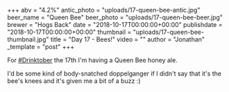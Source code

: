 +++
abv = "4.2%"
antic_photo = "uploads/17-queen-bee-antic.jpg"
beer_name = "Queen Bee"
beer_photo = "uploads/17-queen-bee-beer.jpg"
brewer = "Hogs Back"
date = "2018-10-17T00:00:00+00:00"
publishdate = "2018-10-17T00:00:00+00:00"
thumbnail = "uploads/17-queen-bee-thumbnail.jpg"
title = "Day 17 - Bees!"
video = ""
author = "Jonathan"
_template = "post"
+++

For [#Drinktober](https://www.facebook.com/hashtag/drinktober?source=feed_text&epa=HASHTAG) the 17th I'm having a Queen Bee honey ale.

I'd be some kind of body-snatched doppelganger if I didn't say that it's the bee's knees and it's given me a bit of a buzz :)

